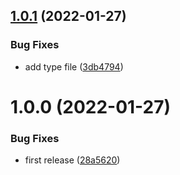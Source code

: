 ## [1.0.1](https://github.com/tanmen/rakuten-books-client/compare/v1.0.0...v1.0.1) (2022-01-27)


### Bug Fixes

* add type file ([3db4794](https://github.com/tanmen/rakuten-books-client/commit/3db47942d2ecae46a54bc1c4b9d3ed6b9f063541))

# 1.0.0 (2022-01-27)


### Bug Fixes

* first release ([28a5620](https://github.com/tanmen/rakuten-books-client/commit/28a5620dd718a34bff5aac4a27f0f944e7b3f393))
